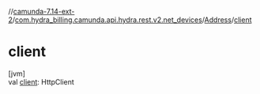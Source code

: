 //[camunda-7.14-ext-2](../../../index.md)/[com.hydra_billing.camunda.api.hydra.rest.v2.net_devices](../index.md)/[Address](index.md)/[client](client.md)

# client

[jvm]\
val [client](client.md): HttpClient
